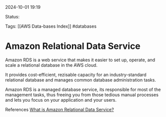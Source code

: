 2024-10-01 19:19

Status:

Tags:
[[AWS Data-bases Index]]
#databases

# Amazon Relational Data Service
Amazon RDS is a web service that makes it easier to set up, operate, and scale a relational database in the AWS cloud.

It provides cost-efficient, rezisable capacity for an industry-standard relational database and manages common database administration tasks.

Amazon RDS is a managed database service, its responsible for most of the management tasks, thus freeing you from those tedious manual processes and lets you focus on your application and your users.


References 
[What is Amazon Relational Data Service?](https://docs.aws.amazon.com/AmazonRDS/latest/UserGuide/Welcome.html)